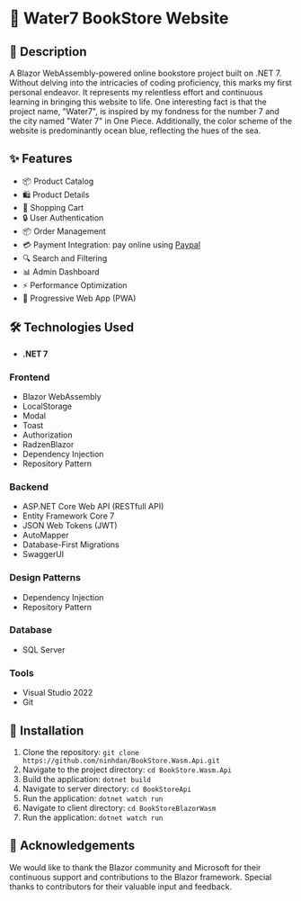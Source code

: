 # 🐋 Water7 BookStore Website
## 📝 Description
A Blazor WebAssembly-powered online bookstore project built on .NET 7. Without delving into the intricacies of coding proficiency, this marks my first personal endeavor. It represents my relentless effort and continuous learning in bringing this website to life.
One interesting fact is that the project name, "Water7", is inspired by my fondness for the number 7 and the city named "Water 7" in One Piece. Additionally, the color scheme of the website is predominantly ocean blue, reflecting the hues of the sea.

## ✨ Features
- 📦 Product Catalog
- 🛍️ Product Details
- 🛒 Shopping Cart
- 🔒 User Authentication
- 📦 Order Management
- 💳 Payment Integration: pay online using [Paypal](https://www.paypal.com/)
- 🔍 Search and Filtering
- 📊 Admin Dashboard
- ⚡ Performance Optimization
- 📱 Progressive Web App (PWA)

## 🛠️ Technologies Used
- **.NET 7**
### Frontend
- Blazor WebAssembly
- LocalStorage
- Modal
- Toast
- Authorization
- RadzenBlazor
- Dependency Injection
- Repository Pattern

### Backend
- ASP.NET Core Web API (RESTfull API)
- Entity Framework Core 7
- JSON Web Tokens (JWT)
- AutoMapper
- Database-First Migrations
- SwaggerUI
  
### Design Patterns
- Dependency Injection
- Repository Pattern

### Database
- SQL Server 

### Tools
- Visual Studio 2022
- Git

## 🚀 Installation
1. Clone the repository: `git clone https://github.com/ninhdan/BookStore.Wasm.Api.git`
2. Navigate to the project directory: `cd BookStore.Wasm.Api`
3. Build the application: `dotnet build`
4. Navigate to server directory: `cd BookStoreApi`
5. Run the application: `dotnet watch run`
6. Navigate to client directory: `cd BookStoreBlazorWasm`
7. Run the application: `dotnet watch run`

## 🙏 Acknowledgements
We would like to thank the Blazor community and Microsoft for their continuous support and contributions to the Blazor framework. Special thanks to contributors for their valuable input and feedback.

